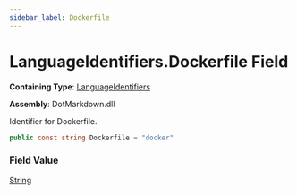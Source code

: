 ```yaml
---
sidebar_label: Dockerfile
---
```


# LanguageIdentifiers\.Dockerfile Field

**Containing Type**: [LanguageIdentifiers](../index.md)

**Assembly**: DotMarkdown\.dll

  
Identifier for Dockerfile\.

```csharp
public const string Dockerfile = "docker"
```

### Field Value

[String](https://docs.microsoft.com/en-us/dotnet/api/system.string)

